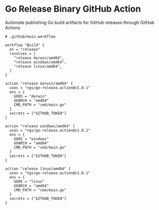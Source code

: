 # Go Release Binary GitHub Action

Automate publishing Go build artifacts for GitHub releases through GitHub Actions

```hcl
# .github/main.workflow

workflow "Build" {
  on = "release"
  resolves = [
    "release darwin/amd64",
    "release windows/amd64",
    "release linux/amd64",
  ]
}

action "release darwin/amd64" {
  uses = "ngs/go-release.action@v1.0.1"
  env = {
    GOOS = "darwin"
    GOARCH = "amd64"
    CMD_PATH = "cmd/main.go"
  }
  secrets = ["GITHUB_TOKEN"]
}

action "release windows/amd64" {
  uses = "ngs/go-release.action@v1.0.1"
  env = {
    GOOS = "windows"
    GOARCH = "amd64"
    CMD_PATH = "cmd/main.go"
  }
  secrets = ["GITHUB_TOKEN"]
}

action "release linux/amd64" {
  uses = "ngs/go-release.action@v1.0.1"
  env = {
    GOOS = "linux"
    GOARCH = "amd64"
    CMD_PATH = "cmd/main.go"
  }
  secrets = ["GITHUB_TOKEN"]
}
```
